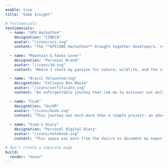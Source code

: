```yaml
---
enable: true
title: "Some Insight"

# Testimonials
testimonials:
  - name: "GPU Hackathon"
    designation: "CINECA"
    avatar: "/icons/uni.svg"
    content: "The **EPICURE Hackathon** brought together developers, researchers, and enthusiasts from across Europe to dive deep into the world of **GPU programming and high-performance computing**."

  - name: "Mountain & Fauna Lover"
    designation: "Personal Brand"
    avatar: "/icons/3d.svg"
    content: "Where I share my passion for nature, wildlife, and the captivating landscapes of mountain regions.Whether you’re a fellow nature enthusiast or just stopping by for some visual serenity."

  - name: "Brazil Volounteering"
    designation: "Collegio Don Mazza"
    avatar: "/icons/certificate.svg"
    content: "An unforgettable journey that led me to discover not only a country rich in culture, but also the daily challenges faced by people in vulnerable situations.."

  - name: "CLab"
    designation: "UniVR"
    avatar: "/icons/book.svg"
    content: "This journey was much more than a simple project: an adventure, exciting challenge that allowed me to explore new skills, face real obstacles and create concrete ideas."
  
  - name: "Simo's Diary"
    designation: "Personal Digital Diary"
    avatar: "/icons/notebook.svg"
    content: "This space was born from the desire to document my experiences in an authentic and transparent way, showing you trips, adventures and much more."

# don't create a separate page
build:
  render: "never"
---
```

